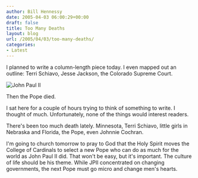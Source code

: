 ```yaml
---
author: Bill Hennessy
date: 2005-04-03 06:00:29+00:00
draft: false
title: Too Many Deaths
layout: blog
url: /2005/04/03/too-many-deaths/
categories:
- Latest
---
```


I planned to write  a column-length piece today.  I even mapped out an outline:  Terri Schiavo, Jesse Jackson, the Colorado Supreme Court.

![John Paul II ](/wp-content/POPE.sff_DCHG102_20050402134805.jpg)


Then the Pope died.

I sat here for a couple of hours trying to think of something to write.  I thought of much.  Unfortunately, none of the things would interest readers.

There's been too much death lately.  Minnesota, Terri Schiavo, little girls in Nebraska and Florida, the Pope, even Johnnie Cochran.

I'm going to church tomorrow to pray to God that the Holy Spirit moves the College of Cardinals to select a new Pope who can do as much for the world as John Paul II did.  That won't be easy, but it's important.  The culture of life should be his theme.  While JPII concentrated on changing governments, the next Pope must go micro and change men's hearts.


